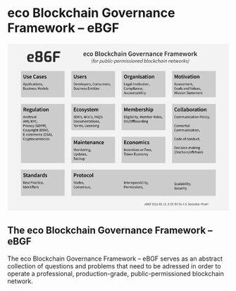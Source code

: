 # eco Blockchain Governance Framework – eBGF
 
![Overview](https://github.com/internet-sicherheit/eBGF/blob/main/overrides/assets/eBGF-Overview.png)

## The eco Blockchain Governance Framework – eBGF

The eco Blockchain Governance Framework – eBGF serves as an abstract collection of questions and problems that need to be adressed in order to operate a professional, production-grade, public-permissioned blockchain network. 

